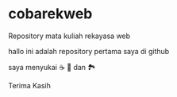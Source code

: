 # cobarekweb
Repository mata kuliah rekayasa web

hallo ini adalah repository pertama saya di github

saya menyukai :coffee: :pizza: dan :national_park:

Terima Kasih
